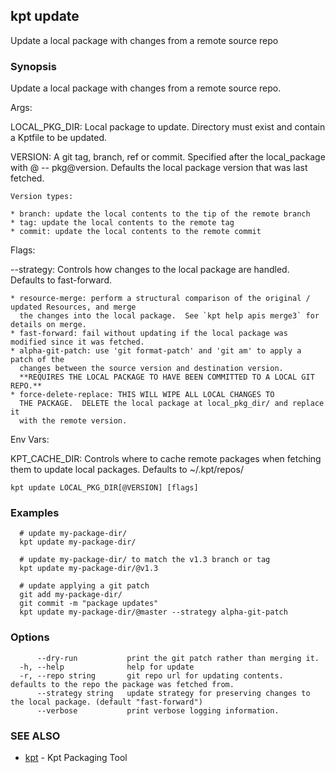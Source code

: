 ## kpt update

Update a local package with changes from a remote source repo

### Synopsis

Update a local package with changes from a remote source repo.

Args:

  LOCAL_PKG_DIR:
    Local package to update.  Directory must exist and contain a Kptfile to be updated.

  VERSION:
  	A git tag, branch, ref or commit.  Specified after the local_package with @ -- pkg@version.
    Defaults the local package version that was last fetched.

	Version types:

    * branch: update the local contents to the tip of the remote branch
    * tag: update the local contents to the remote tag
    * commit: update the local contents to the remote commit

Flags:

  --strategy:
    Controls how changes to the local package are handled.  Defaults to fast-forward.

    * resource-merge: perform a structural comparison of the original / updated Resources, and merge
	  the changes into the local package.  See `kpt help apis merge3` for details on merge.
    * fast-forward: fail without updating if the local package was modified since it was fetched.
    * alpha-git-patch: use 'git format-patch' and 'git am' to apply a patch of the
      changes between the source version and destination version.
      **REQUIRES THE LOCAL PACKAGE TO HAVE BEEN COMMITTED TO A LOCAL GIT REPO.**
    * force-delete-replace: THIS WILL WIPE ALL LOCAL CHANGES TO
      THE PACKAGE.  DELETE the local package at local_pkg_dir/ and replace it
      with the remote version.

Env Vars:

  KPT_CACHE_DIR:
    Controls where to cache remote packages when fetching them to update local packages.
    Defaults to ~/.kpt/repos/


```
kpt update LOCAL_PKG_DIR[@VERSION] [flags]
```

### Examples

```
  # update my-package-dir/
  kpt update my-package-dir/

  # update my-package-dir/ to match the v1.3 branch or tag
  kpt update my-package-dir/@v1.3

  # update applying a git patch
  git add my-package-dir/
  git commit -m "package updates"
  kpt update my-package-dir/@master --strategy alpha-git-patch

```

### Options

```
      --dry-run           print the git patch rather than merging it.
  -h, --help              help for update
  -r, --repo string       git repo url for updating contents.  defaults to the repo the package was fetched from.
      --strategy string   update strategy for preserving changes to the local package. (default "fast-forward")
      --verbose           print verbose logging information.
```

### SEE ALSO

* [kpt](kpt.md)	 - Kpt Packaging Tool

